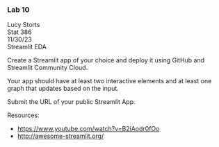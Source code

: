 ### Lab 10 

Lucy Storts  
Stat 386  
11/30/23  
Streamlit EDA

Create a Streamlit app of your choice and deploy it using GitHub and Streamlit Community Cloud.  

Your app should have at least two interactive elements and at least one graph that updates based on the input. 

Submit the URL of your public Streamlit App.  

Resources:
- https://www.youtube.com/watch?v=B2iAodr0fOo
- http://awesome-streamlit.org/

